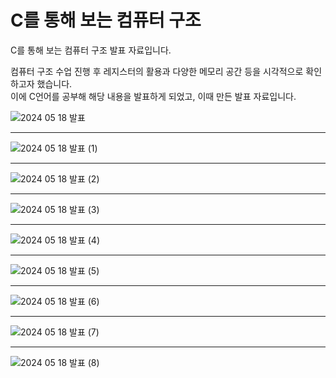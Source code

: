 # C를 통해 보는 컴퓨터 구조
C를 통해 보는 컴퓨터 구조 발표 자료입니다.

컴퓨터 구조 수업 진행 후 레지스터의 활용과 다양한 메모리 공간 등을 시각적으로 확인하고자 했습니다.    
이에 C언어를 공부해 해당 내용을 발표하게 되었고, 이때 만든 발표 자료입니다.     
    
![2024 05 18 발표](https://github.com/user-attachments/assets/677d5251-181f-47d8-a301-82cf95119906)    
***
![2024 05 18 발표 (1)](https://github.com/user-attachments/assets/09d4cc36-b680-452f-810b-cd1b0017a50b)
***
![2024 05 18 발표 (2)](https://github.com/user-attachments/assets/8d7d24f1-fecc-49f6-ac29-eb9bf6fdf005)
***
![2024 05 18 발표 (3)](https://github.com/user-attachments/assets/28961690-75d0-4cba-aa6a-4ee8247392a0)
***
![2024 05 18 발표 (4)](https://github.com/user-attachments/assets/0d331813-3670-4952-9f19-aa93f11e848a)
***
![2024 05 18 발표 (5)](https://github.com/user-attachments/assets/249de406-8acb-424b-b483-46226cc98de6)
***
![2024 05 18 발표 (6)](https://github.com/user-attachments/assets/f04fe0d3-e24d-466a-af68-586d83846dd4)
***
![2024 05 18 발표 (7)](https://github.com/user-attachments/assets/aedb10b3-1837-4de5-8fca-ed18049770bd)
***
![2024 05 18 발표 (8)](https://github.com/user-attachments/assets/e7f549bd-cfbf-4b47-b10e-7ad25ddf6699)
